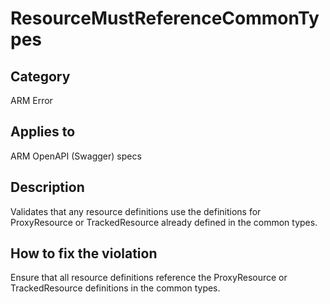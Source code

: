 # ResourceMustReferenceCommonTypes

## Category

ARM Error

## Applies to

ARM OpenAPI (Swagger) specs

## Description

Validates that any resource definitions use the definitions for ProxyResource or TrackedResource already defined in the common types.

## How to fix the violation

Ensure that all resource definitions reference the ProxyResource or TrackedResource definitions in the common types.
